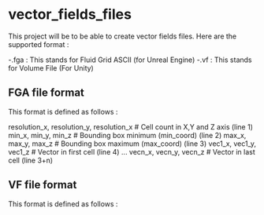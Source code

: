 # vector_fields_files

This project will be to be able to create vector fields files. Here are the supported format :

  -.fga : This stands for Fluid Grid ASCII (for Unreal Engine)
  -.vf : This stands for Volume File (For Unity)


## FGA file format

This format is defined as follows :

resolution_x, resolution_y, resolution_x  # Cell count in X,Y and Z axis (line 1)
min_x, min_y, min_z # Bounding box minimum (min_coord) (line 2)
max_x, max_y, max_z # Bounding box maximum (max_coord) (line 3)
vec1_x, vec1_y, vec1_z # Vector in first cell (line 4)
...
vecn_x, vecn_y, vecn_z # Vector in last cell (line 3+n)


## VF file format

This format is defined as follows :

